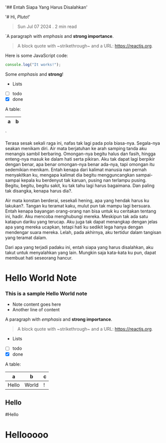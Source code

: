 '## Entah Siapa Yang Harus Disalahkan'

'# Hi, _Pluto_!'

> Sun Jul 07 2024 . 2 min read

`A paragraph with _emphasis_ and **strong importance**.

> A block quote with ~strikethrough~ and a URL: https://reactjs.org.

Here is some JavaScript code:

```js
console.log("It works!");
```

<div class="note">

Some _emphasis_ and <strong>strong</strong>!

</div>

- Lists
- [ ] todo
- [x] done

A table:

| a   | b   |
| --- | --- |

`

Terasa sesak sekali raga ini, nafas tak lagi pada pola biasa-nya. Segala-nya seakan menikam diri. Air mata berjatuhan ke arah samping tanda aku menangis sambil berbaring. Omongan-nya begitu halus dan fasih, hingga enteng-nya masuk ke dalam hati serta pikiran. Aku tak dapat lagi berpikir dengan benar, apa benar omongan-nya benar ada-nya, tapi omongan itu sedemikian menikam. Entah kenapa dari kalimat manusia nan pernah menyakitkan ku, mengapa kalimat dia begitu mengguncangkan sampai-sampai kepala ku berdenyut tak karuan, pusing nan terlampu pusing. Begitu, begitu, begitu sakit, ku tak tahu lagi harus bagaimana. Dan paling tak disangka, kenapa harus dia?.

Air mata konstan berderai, sesekali hening, apa yang hendak harus ku lakukan?. Tangan ku teramat kaku, mulut pun tak mampu lagi bersuara. Entah kenapa bayangan orang-orang nan bisa untuk ku ceritakan tentang ini, hadir. Aku mencoba menghubungi mereka. Meskipun tak ada satu katapun dariku yang terucap. Aku juga tak dapat menangkap dengan jelas apa yang mereka ucapkan, tetapi hati ku sedikit lega hanya dengan mendengar suara mereka. Lelah, pada akhirnya, aku tertidur dalam tangisan yang teramat dalam.

Dari apa yang terjadi padaku ini, entah siapa yang harus disalahkan, aku takut untuk menyalahkan yang lain. Mungkin saja kata-kata ku pun, dapat membuat hati seseorang hancur.

# Hello World Note

### This is a sample Hello World note

- Note content goes here
- Another line of content

A paragraph with _emphasis_ and **strong importance**.

> A block quote with ~strikethrough~ and a URL: https://reactjs.org.

- Lists
- [ ] todo
- [x] done

A table:

| a     | b     | c   |
| ----- | ----- | --- |
| Hello | World | !   |

## Hello

#Hello

# Hellooooo
